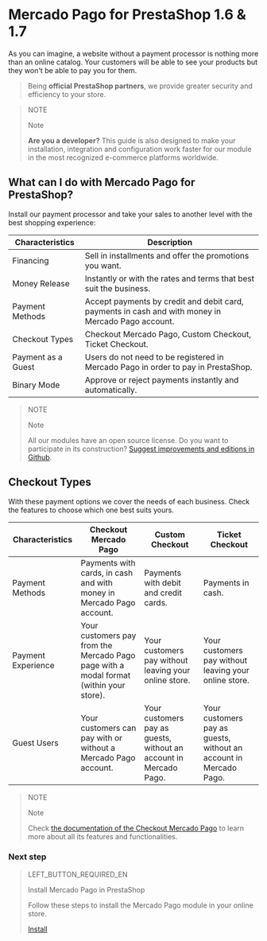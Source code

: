 # Mercado Pago for PrestaShop 1.6 & 1.7


As you can imagine, a website without a payment processor is nothing more than an online catalog. Your customers will be able to see your products but they won't be able to pay you for them.

> Being **official PrestaShop partners**, we provide greater security and efficiency to your store.

<span></span>

> NOTE
>
> Note
>
> **Are you a developer?** This guide is also designed to make your installation, integration and configuration work faster for our module in the most recognized e-commerce platforms worldwide.

## What can I do with Mercado Pago for PrestaShop?

Install our payment processor and take your sales to another level with the best shopping experience:

| Characteristics               | Description                                                              	                                               |
|-------------------------------|--------------------------------------------------------------------------------------------------------------------------|
| Financing                 	  | Sell in installments and offer the promotions you want.                  	                                               |
| Money Release                 | Instantly or with the rates and terms that best suit the business.    	                                                 |
| Payment Methods               | Accept payments by credit and debit card, payments in cash and with money in Mercado Pago account.                       |
| Checkout Types                | Checkout Mercado Pago, Custom Checkout, Ticket Checkout.                                                 	               |
| Payment as a Guest            | Users do not need to be registered in Mercado Pago in order to pay in PrestaShop.                                        |
| Binary Mode                   | Approve or reject payments instantly and automatically.                                                                  |

> NOTE
>
> Note
>
> All our modules have an open source license. Do you want to participate in its construction? [Suggest improvements and editions in Github](https://github.com/mercadopago/cart-prestashop-7).

## Checkout Types

With these payment options we cover the needs of each business. Check the features to choose which one best suits yours.

| Characteristics | Checkout Mercado Pago | Custom Checkout | Ticket Checkout |
|-----------------|--------------------------|------------------------|-----------------|
| Payment Methods | Payments with cards, in cash and with money in Mercado Pago account. | Payments with debit and credit cards. | Payments in cash. |
| Payment Experience | Your customers pay from the Mercado Pago page with a modal format (within your store). | Your customers pay without leaving your online store. | Your customers pay without leaving your online store. |
| Guest Users | Your customers can pay with or without a Mercado Pago account. | Your customers pay as guests, without an account in Mercado Pago. | Your customers pay as guests, without an account in Mercado Pago. |

> NOTE
>
> Note
>
> Check [the documentation of the Checkout Mercado Pago](https://www.mercadopago.com.ar/developers/en/guides/payments/web-payment-checkout/introduction/) to learn more about all its features and functionalities.

### Next step

> LEFT_BUTTON_REQUIRED_EN
>
> Install Mercado Pago in PrestaShop
>
> Follow these steps to install the Mercado Pago module in your online store.
>
> 
> [Install](https://www.mercadopago.com.ar/developers/en/guides/plugins/prestashop/instalation/)